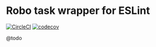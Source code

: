 
# Robo task wrapper for ESLint

[![CircleCI](https://circleci.com/gh/Sweetchuck/robo-eslint/tree/2.x.svg?style=svg)](https://circleci.com/gh/Sweetchuck/robo-eslint/?branch=2.x)
[![codecov](https://codecov.io/gh/Sweetchuck/robo-eslint/branch/2.x/graph/badge.svg?token=HSF16OGPyr)](https://app.codecov.io/gh/Sweetchuck/robo-eslint/branch/2.x)

@todo
